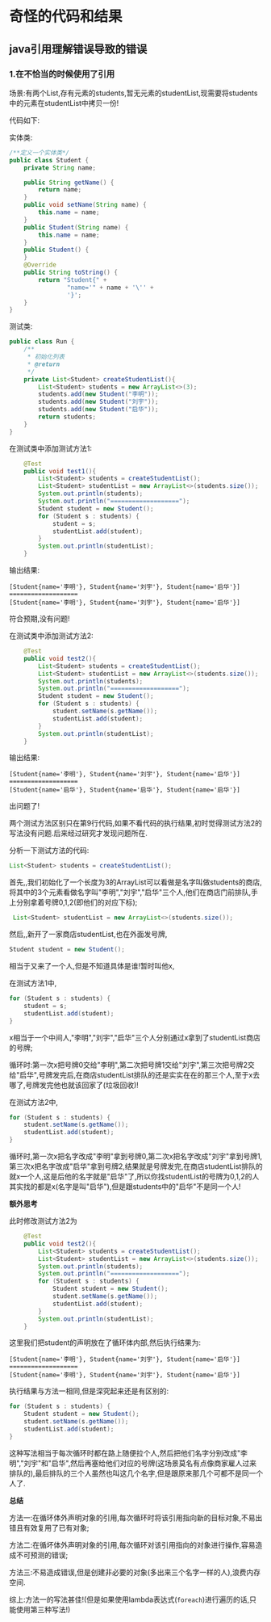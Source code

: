 # 奇怪的代码和结果

## java引用理解错误导致的错误

### 1.在不恰当的时候使用了引用

场景:有两个List,存有元素的students,暂无元素的studentList,现需要将students中的元素在studentList中拷贝一份!

代码如下:

实体类:

```java
/**定义一个实体类*/
public class Student {
    private String name;

    public String getName() {
        return name;
    }
    public void setName(String name) {
        this.name = name;
    }
    public Student(String name) {
        this.name = name;
    }
    public Student() {
    }
    @Override
    public String toString() {
        return "Student{" +
                "name='" + name + '\'' +
                '}';
    }
}
```

测试类:

```java
public class Run {
    /**
     * 初始化列表
     * @return
     */
    private List<Student> createStudentList(){
        List<Student> students = new ArrayList<>(3);
        students.add(new Student("李明"));
        students.add(new Student("刘宇"));
        students.add(new Student("启华"));
        return students;
    }
}
```

在测试类中添加测试方法1:

```java
    @Test
    public void test1(){
        List<Student> students = createStudentList();
        List<Student> studentList = new ArrayList<>(students.size());
        System.out.println(students);
        System.out.println("===================");
        Student student = new Student();
        for (Student s : students) {
            student = s;
            studentList.add(student);
        }
        System.out.println(studentList);
    }
```

输出结果:

```
[Student{name='李明'}, Student{name='刘宇'}, Student{name='启华'}]
===================
[Student{name='李明'}, Student{name='刘宇'}, Student{name='启华'}]
```

符合预期,没有问题!

在测试类中添加测试方法2:

```java
    @Test
    public void test2(){
        List<Student> students = createStudentList();
        List<Student> studentList = new ArrayList<>(students.size());
        System.out.println(students);
        System.out.println("===================");
        Student student = new Student();
        for (Student s : students) {
            student.setName(s.getName());
            studentList.add(student);
        }
        System.out.println(studentList);
    }
```

输出结果:

```
[Student{name='李明'}, Student{name='刘宇'}, Student{name='启华'}]
===================
[Student{name='启华'}, Student{name='启华'}, Student{name='启华'}]
```

出问题了!

两个测试方法区别只在第9行代码,如果不看代码的执行结果,初时觉得测试方法2的写法没有问题.后来经过研究才发现问题所在.

分析一下测试方法的代码:

```java
List<Student> students = createStudentList();
```

首先,,我们初始化了一个长度为3的ArrayList可以看做是名字叫做students的商店,将其中的3个元素看做名字叫"李明","刘宇","启华"三个人,他们在商店门前排队,手上分别拿着号牌0,1,2(即他们的对应下标);

```java
 List<Student> studentList = new ArrayList<>(students.size());
```

然后,,新开了一家商店studentList,也在外面发号牌,

```java
Student student = new Student();
```

相当于又来了一个人,但是不知道具体是谁!暂时叫他x,

在测试方法1中,

```java
for (Student s : students) {
    student = s;
    studentList.add(student);
}
```

x相当于一个中间人,"李明","刘宇","启华"三个人分别通过x拿到了studentList商店的号牌;

循环时:第一次x把号牌0交给"李明",第二次把号牌1交给"刘宇",第三次把号牌2交给"启华",号牌发完后,在商店studentList排队的还是实实在在的那三个人,至于x去哪了,号牌发完他也就该回家了(垃圾回收)!

在测试方法2中,

```java
for (Student s : students) {
    student.setName(s.getName());
    studentList.add(student);
}
```

循环时,第一次x把名字改成"李明"拿到号牌0,第二次x把名字改成"刘宇"拿到号牌1,第三次x把名字改成"启华"拿到号牌2,结果就是号牌发完,在商店studentList排队的就x一个人,这是后他的名字就是"启华"了,所以你找studentList的号牌为0,1,2的人其实找的都是x(名字是叫"启华"),但是跟students中的"启华"不是同一个人!

**额外思考**

此时修改测试方法2为

```java
    @Test
    public void test2(){
        List<Student> students = createStudentList();
        List<Student> studentList = new ArrayList<>(students.size());
        System.out.println(students);
        System.out.println("===================");
        for (Student s : students) {
            Student student = new Student();
            student.setName(s.getName());
            studentList.add(student);
        }
        System.out.println(studentList);
    }
```

这里我们把student的声明放在了循环体内部,然后执行结果为:

```
[Student{name='李明'}, Student{name='刘宇'}, Student{name='启华'}]
===================
[Student{name='李明'}, Student{name='刘宇'}, Student{name='启华'}]
```

执行结果与方法一相同,但是深究起来还是有区别的:

```java
for (Student s : students) {
    Student student = new Student();
    student.setName(s.getName());
    studentList.add(student);
}
```

这种写法相当于每次循环时都在路上随便拉个人,然后把他们名字分别改成"李明","刘宇"和"启华",然后再塞给他们对应的号牌(这场景莫名有点像商家雇人过来排队的),最后排队的三个人虽然也叫这几个名字,但是跟原来那几个可都不是同一个人了.

**总结**

方法一:在循环体外声明对象的引用,每次循环时将该引用指向新的目标对象,不易出错且有效复用了已有对象;

方法二:在循坏体外声明对象的引用,每次循环对该引用指向的对象进行操作,容易造成不可预测的错误;

方法三:不易造成错误,但是创建非必要的对象(多出来三个名字一样的人),浪费内存空间.

综上:方法一的写法甚佳!(但是如果使用lambda表达式(`foreach`)进行遍历的话,只能使用第三种写法!)



